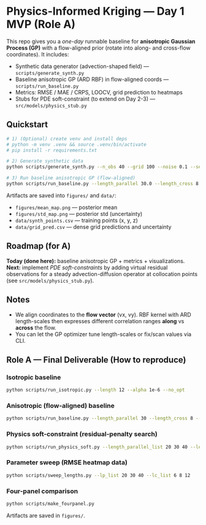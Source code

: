 # Physics-Informed Kriging — Day 1 MVP (Role A)

This repo gives you a *one-day* runnable baseline for **anisotropic Gaussian Process (GP)**
with a flow-aligned prior (rotate into along- and cross-flow coordinates). It includes:

- Synthetic data generator (advection-shaped field) — `scripts/generate_synth.py`
- Baseline anisotropic GP (ARD RBF) in flow-aligned coords — `scripts/run_baseline.py`
- Metrics: RMSE / MAE / CRPS, LOOCV, grid prediction to heatmaps
- Stubs for PDE soft-constraint (to extend on Day 2-3) — `src/models/physics_stub.py`

## Quickstart

```bash
# 1) (Optional) create venv and install deps
# python -m venv .venv && source .venv/bin/activate
# pip install -r requirements.txt

# 2) Generate synthetic data
python scripts/generate_synth.py --n_obs 40 --grid 100 --noise 0.1 --seed 42

# 3) Run baseline anisotropic GP (flow-aligned)
python scripts/run_baseline.py --length_parallel 30.0 --length_cross 8.0 --alpha 1e-6 --seed 42
```

Artifacts are saved into `figures/` and `data/`:
- `figures/mean_map.png` — posterior mean
- `figures/std_map.png` — posterior std (uncertainty)
- `data/synth_points.csv` — training points (x, y, z)
- `data/grid_pred.csv` — dense grid predictions and uncertainty

## Roadmap (for A)

**Today (done here):** baseline anisotropic GP + metrics + visualizations.  
**Next:** implement *PDE soft-constraints* by adding virtual residual observations for a steady
advection-diffusion operator at collocation points (see `src/models/physics_stub.py`).

## Notes

- We align coordinates to the **flow vector** (vx, vy). RBF kernel with ARD length-scales then
  expresses different correlation ranges **along** vs **across** the flow.
- You can let the GP optimizer tune length-scales or fix/scan values via CLI.


## Role A — Final Deliverable (How to reproduce)

### Isotropic baseline
```bash
python scripts/run_isotropic.py --length 12 --alpha 1e-6 --no_opt
```

### Anisotropic (flow-aligned) baseline
```bash
python scripts/run_baseline.py --length_parallel 30 --length_cross 8 --alpha 1e-6 --no_opt
```

### Physics soft-constraint (residual-penalty search)
```bash
python scripts/run_physics_soft.py --length_parallel_list 20 30 40 --length_cross_list 6 8 12 --lambda_phys 1.0 --kappa 1.0
```

### Parameter sweep (RMSE heatmap data)
```bash
python scripts/sweep_lengths.py --lp_list 20 30 40 --lc_list 6 8 12
```

### Four-panel comparison
```bash
python scripts/make_fourpanel.py
```
Artifacts are saved in `figures/`.
